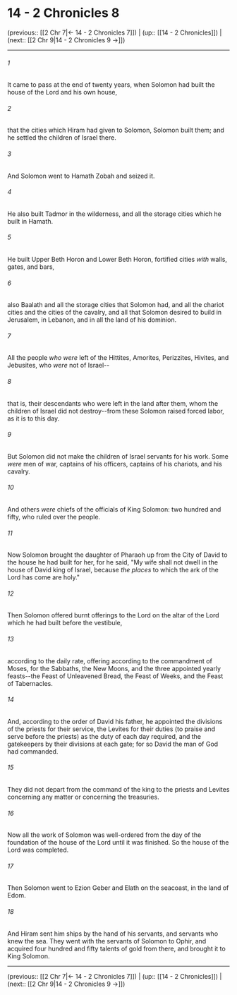 # 14 - 2 Chronicles 8

(previous:: [[2 Chr 7|← 14 - 2 Chronicles 7]]) | (up:: [[14 - 2 Chronicles]]) | (next:: [[2 Chr 9|14 - 2 Chronicles 9 →]])

***


###### 1 
It came to pass at the end of twenty years, when Solomon had built the house of the Lord and his own house, 

###### 2 
that the cities which Hiram had given to Solomon, Solomon built them; and he settled the children of Israel there. 

###### 3 
And Solomon went to Hamath Zobah and seized it. 

###### 4 
He also built Tadmor in the wilderness, and all the storage cities which he built in Hamath. 

###### 5 
He built Upper Beth Horon and Lower Beth Horon, fortified cities _with_ walls, gates, and bars, 

###### 6 
also Baalath and all the storage cities that Solomon had, and all the chariot cities and the cities of the cavalry, and all that Solomon desired to build in Jerusalem, in Lebanon, and in all the land of his dominion. 

###### 7 
All the people _who were_ left of the Hittites, Amorites, Perizzites, Hivites, and Jebusites, who _were_ not of Israel-- 

###### 8 
that is, their descendants who were left in the land after them, whom the children of Israel did not destroy--from these Solomon raised forced labor, as it is to this day. 

###### 9 
But Solomon did not make the children of Israel servants for his work. Some _were_ men of war, captains of his officers, captains of his chariots, and his cavalry. 

###### 10 
And others _were_ chiefs of the officials of King Solomon: two hundred and fifty, who ruled over the people. 

###### 11 
Now Solomon brought the daughter of Pharaoh up from the City of David to the house he had built for her, for he said, "My wife shall not dwell in the house of David king of Israel, because _the places_ to which the ark of the Lord has come are holy." 

###### 12 
Then Solomon offered burnt offerings to the Lord on the altar of the Lord which he had built before the vestibule, 

###### 13 
according to the daily rate, offering according to the commandment of Moses, for the Sabbaths, the New Moons, and the three appointed yearly feasts--the Feast of Unleavened Bread, the Feast of Weeks, and the Feast of Tabernacles. 

###### 14 
And, according to the order of David his father, he appointed the divisions of the priests for their service, the Levites for their duties (to praise and serve before the priests) as the duty of each day required, and the gatekeepers by their divisions at each gate; for so David the man of God had commanded. 

###### 15 
They did not depart from the command of the king to the priests and Levites concerning any matter or concerning the treasuries. 

###### 16 
Now all the work of Solomon was well-ordered from the day of the foundation of the house of the Lord until it was finished. So the house of the Lord was completed. 

###### 17 
Then Solomon went to Ezion Geber and Elath on the seacoast, in the land of Edom. 

###### 18 
And Hiram sent him ships by the hand of his servants, and servants who knew the sea. They went with the servants of Solomon to Ophir, and acquired four hundred and fifty talents of gold from there, and brought it to King Solomon.

***

(previous:: [[2 Chr 7|← 14 - 2 Chronicles 7]]) | (up:: [[14 - 2 Chronicles]]) | (next:: [[2 Chr 9|14 - 2 Chronicles 9 →]])
